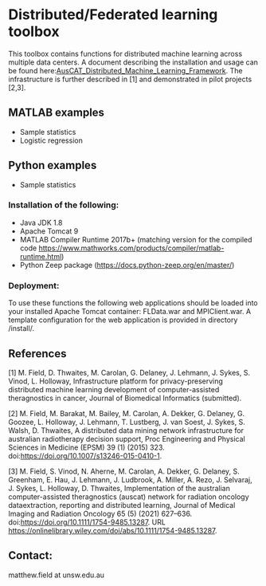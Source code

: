 # Distributed/Federated learning toolbox #

This toolbox contains functions for distributed machine learning across multiple data centers. A document describing the installation and usage can be found here:[AusCAT_Distributed_Machine_Learning_Framework](https://github.com/mffield/fl_auscat/blob/main/AusCAT_Distributed_Machine_Learning_Framework.pdf). The infrastructure is further described in [1] and demonstrated in pilot projects [2,3].

## MATLAB examples ##
- Sample statistics
- Logistic regression

## Python examples ##
- Sample statistics

### Installation of the following: ###

- Java JDK 1.8
- Apache Tomcat 9 
- MATLAB Compiler Runtime 2017b+ (matching version for the compiled code https://www.mathworks.com/products/compiler/matlab-runtime.html)
- Python Zeep package (https://docs.python-zeep.org/en/master/)

### Deployment: ###
To use these functions the following web applications should be loaded into your installed Apache Tomcat container: FLData.war and MPIClient.war.
A template configuration for the web application is provided in directory /install/.

## References ##
[1] M. Field, D. Thwaites, M. Carolan, G. Delaney, J. Lehmann, J. Sykes, S. Vinod, L. Holloway, Infrastructure platform for privacy-preserving distributed machine learning development of computer-assisted theragnostics in cancer, Journal of Biomedical Informatics (submitted).

[2] M. Field, M. Barakat, M. Bailey, M. Carolan, A. Dekker, G. Delaney, G. Goozee, L. Holloway, J. Lehmann, T. Lustberg, J. van Soest, J. Sykes, S. Walsh, D. Thwaites, A distributed data mining network infrastructure for australian radiotherapy decision support, Proc Engineering and Physical Sciences in Medicine (EPSM) 39 (1) (2015) 323. doi:https://doi.org/10.1007/s13246-015-0410-1.

[3] M. Field, S. Vinod, N. Aherne, M. Carolan, A. Dekker, G. Delaney, S. Greenham, E. Hau, J. Lehmann, J. Ludbrook, A. Miller, A. Rezo, J. Selvaraj, J. Sykes, L. Holloway, D. Thwaites, Implementation of the australian computer-assisted theragnostics (auscat) network for radiation oncology dataextraction, reporting and distributed learning, Journal of Medical Imaging and Radiation Oncology 65 (5) (2021) 627–636. doi:https://doi.org/10.1111/1754-9485.13287. URL https://onlinelibrary.wiley.com/doi/abs/10.1111/1754-9485.13287.


## Contact: ##
matthew.field at unsw.edu.au

